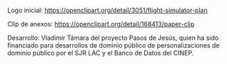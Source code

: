 Logo inicial: https://openclipart.org/detail/3051/flight-simulator-plan

Clip de anexos: https://openclipart.org/detail/168413/paper-clip

Desarrollo: Vladimir Támara del proyecto Pasos de Jesús, quien ha
  sido financiado para desarrollos de dominio público de personalizaciones
  de dominio público por el SJR LAC y el Banco de Datos del CINEP.
